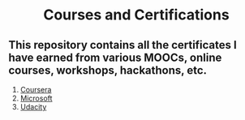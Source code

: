 <div align="center">

# Courses and Certifications

</div>

## This repository contains all the certificates I have earned from various MOOCs, online courses, workshops, hackathons, etc. 

1. [Coursera](./Coursera/Readme.md)
2. [Microsoft](./Microsoft/Readme.md)
3. [Udacity](./Udacity/Readme.md)

